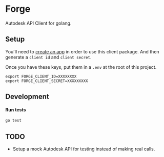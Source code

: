 # Forge
Autodesk API Client for golang.

## Setup
You'll need to [create an
app](https://forge.autodesk.com/en/docs/oauth/v2/tutorials/create-app/) in
order to use this client package. And then generate a `client id` and `client
secret`.

Once you have these keys, put them in a `.env` at the root of this project.

```
export FORGE_CLIENT_ID=XXXXXXXX
export FORGE_CLIENT_SECRET=XXXXXXXXX
```

## Development

#### Run tests

```sh
go test
```

## TODO
 * Setup a mock Autodesk API for testing instead of making real calls.
